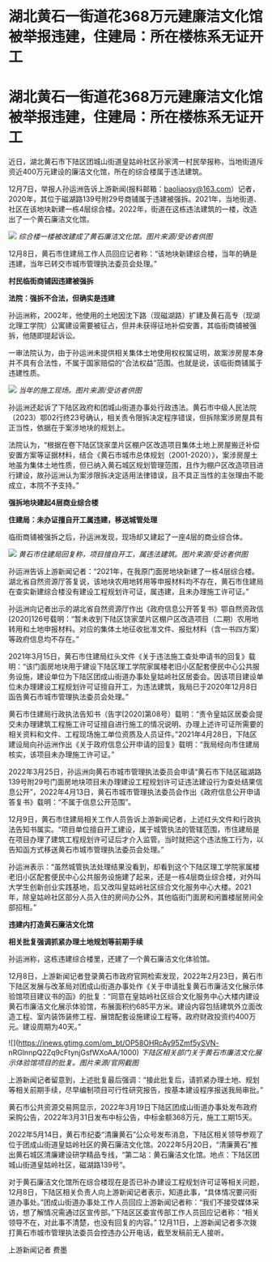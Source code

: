 # 湖北黄石一街道花368万元建廉洁文化馆被举报违建，住建局：所在楼栋系无证开工

# 湖北黄石一街道花368万元建廉洁文化馆被举报违建，住建局：所在楼栋系无证开工

近日，湖北黄石市下陆区团城山街道皇姑岭社区孙家湾一村民举报称，当地街道斥资近400万元建设的廉洁文化馆，所在的综合楼属于违法建筑。

12月7日，举报人孙运洲告诉上游新闻(报料邮箱：baoliaosy@163.com）记者，2020年，其位于磁湖路139号附29号商铺属于违建被强拆。2021年，当地街道、社区在该地块新建一栋4层综合楼。2022年，街道在这栋违法建筑的一楼，改造出了一个黄石廉洁文化馆。

![](https://inews.gtimg.com/om_bt/OcG3yZ473-e5mvrLOCgJE361gfw2nEf8qESGtUg35L9Q4AA/1000)
_综合楼一楼被改建成了黄石廉洁文化馆。图片来源/受访者供图_

12月8日，黄石市住建局工作人员回应记者称：“该地块新建综合楼，当年的确是违建，当年已转交市城市管理执法委员会处理。”

**村民临街商铺因违建被强拆**

**法院：强拆不合法，但确实是违建**

孙运洲称，2002年，他使用的土地因沈下路（现磁湖路）扩建及黄石高专（现湖北理工学院）公寓建设需要被征占，但并未获得征地补偿安置，其临街商铺被强拆，他随即提起诉讼。

一审法院认为，由于孙运洲未提供相关集体土地使用权权属证明，故案涉房屋本身并不具有合法性，不属于国家赔偿的“合法权益”范围。也就是说，该临街商铺属于违建性质。

![](https://inews.gtimg.com/om_bt/Ol_FQP93kQBGiJeVDgDuGPAsm7YHOU4dBEn6obgpOkUQMAA/1000)
_当年的施工现场。图片来源/受访者供图_

孙运洲还起诉了下陆区政府和团城山街道办事处行政违法。黄石市中级人民法院（2023）鄂02行终23号确认，相关责令限拆决定程序错误，但拆除案涉房屋具有正当性，依据在于案涉地块的规划上。

法院认为，“根据在卷下陆区饶家垄片区棚户区改造项目集体土地上房屋搬迁补偿安置方案等证据材料，结合《黄石市城市总体规划（2001-2020）》，案涉房屋土地虽为集体土地性质，但已纳入黄石城区规划管理范围，且作为棚户区改造项目进行建设，故孙运洲认为案涉限拆决定适用法律错误，且不具正当性的主张理由不能成立，本院不予支持。”

**强拆地块建起4层商业综合楼**

**住建局：未办证擅自开工属违建，移送城管处理**

临街商铺被强拆之后，孙运洲发现，现场却又建起了一座4层的商业综合体。

![](https://inews.gtimg.com/om_bt/O0103uVXG2uGWarZPaSreaAl6cH2qm_jVtzSQZ_kZRASgAA/1000)
_黄石市住建局回复称，项目擅自开工，属违法建筑。图片来源/受访者供图_

孙运洲告诉上游新闻记者：“2021年，在我原门面房地块新建了一栋4层综合楼。湖北省自然资源厅答复说，该地块农用地转用等申报材料均不存在，黄石市住建局在查实新建综合楼没有建设工程规划许可证，属违建，且未办理施工许可证。”

孙运洲向记者出示的湖北省自然资源厅作出《政府信息公开答复书》鄂自然资政信[2020]126号载明：“暂未收到下陆区饶家垄片区棚户区改造项目（二期）农用地转用和土地申报材料。对应的集体土地征收批准文件、报批材料（含一书四方案）等政府信息均不存在。”

2021年3月15日，黄石市住建局红头文件《关于违法施工查处申请书的回复》载明：“该门面房地块用于建设下陆区理工学院家属楼老旧小区配套便民中心公共服务设施，建设单位为下陆区团成山街道办事处皇姑岭社区居委会。因该项目建设单位未办理建设工程规划许可证擅自开工，为违法建筑，我局已于2020年12月8日函告黄石市城市管理执法委员会处理。”

黄石市住建局行政执法告知书（告字[2020]第08号）载明：“责令皇姑区居委会提交未办理建筑工程施工许可证擅自进行施工的情况说明、办理上述许可证所需要的相关资料和文件、工程现场施工单位资质及人员证件。”2021年4月28日，下陆区建设局向孙运洲作出《关于政府信息公开申请的回复》载明：“我局经向市住建局核实，该项目未办理施工许可证。”

2022年3月25日，孙运洲向黄石市城市管理执法委员会申请“黄石市下陆区磁湖路139号附29号门面房地块项目未办理建设工程规划许可证违法建设行为查处结果信息公开”，2022年4月13日，黄石市城市管理执法委员会作出《政府信息公开申请答复书》载明：“不属于信息公开范围”。

12月9日，黄石市住建局相关工作人员告诉上游新闻记者，上述红头文件和行政执法告知书属实。“项目单位擅自开工建设，属于城管执法的管辖范围，市住建局是在项目办理了建筑工程规划许可证后才介入监管。当时就把这个违法施工行为，以告知函方式移送黄石市城市管理执法委员会处理。”

孙运洲表示：“虽然城管执法处理结果没看到，却看到这个下陆区理工学院家属楼老旧小区配套便民中心公共服务设施建了起来，还是一栋4层商业综合楼，对外叫大学生创新创业实践基地，后又改叫皇姑岭社区综合文化服务中心大楼。2021年，除皇姑岭社区部分人员入住的房间办公外，其他临街门面房和闲置楼层房间全部招租。”

**违建内打造黄石廉洁文化馆**

**相关批复强调抓紧办理土地规划等前期手续**

孙运洲称，这栋违建综合楼里，还建了一个黄石廉洁文化体验馆。

12月8日，上游新闻记者登录黄石市政府官网检索发现，2022年2月23日，黄石市下陆区发展与改革局对团成山街道办事处作《关于申请批复黄石市廉洁文化展示体验馆项目建议书的函》的批复：“同意在皇姑岭社区综合文化服务中心大楼内建设黄石市廉洁文化展示体验馆，布展面积约685平方米。建设内容包括建筑外立面改造工程、室内装饰装修工程、展馆配套设施建设工程等。政府财政投资约400万元。建设周期为40天。”

![](https://inews.gtimg.com/om_bt/OP58OHRcAy95Zmf5ySVN-
nRGlnnpQ2Zq9cFtynjGsfWXoAA/1000) _下陆区相关部门关于黄石市廉洁文化展示体验馆项目的批复。图片来源/官网截图_

上游新闻记者留意到，上述批复最后强调：“接此批复后，请抓紧办理土地、规划等相关前期手续，尽早编制项目可行性研究报告，按基本建设程序报送我局审批。”

黄石市公共资源交易网显示，2022年3月19日下陆区团成山街道办事处发布政府采购公告，2022年3月31日发布中标公告，中标金额368万元，施工工期15天。

2022年5月14日，黄石市纪委“清廉黄石”公众号发布消息，下陆区相关领导参观了位于团成山街道皇姑岭社区的黄石廉洁文化馆。2022年5月20日，“清廉黄石”推出黄石城区清廉建设研学精品专线，“第二站：黄石廉洁文化馆。地点：下陆区团城山街道皇姑岭社区，磁湖路139号”。

对于黄石廉洁文化馆所在综合楼现在是否已补办建设工程规划许可证等相关问题，12月8日，下陆区相关负责人向上游新闻记者表示，知道此事，“具体情况要问街道办事处。”团成山街道办事处工作人员回应上游新闻记者称：“我们不接受媒体采访，想了解情况需通过区宣传部。”下陆区区委宣传部工作人员回应记者称：“相关领导不在，对此事不清楚，也没有回复的内容。”
12月11日，上游新闻记者多次拨打黄石市城市管理执法委员会控违办公开电话，截至发稿前无人接听。

上游新闻记者 费墨

